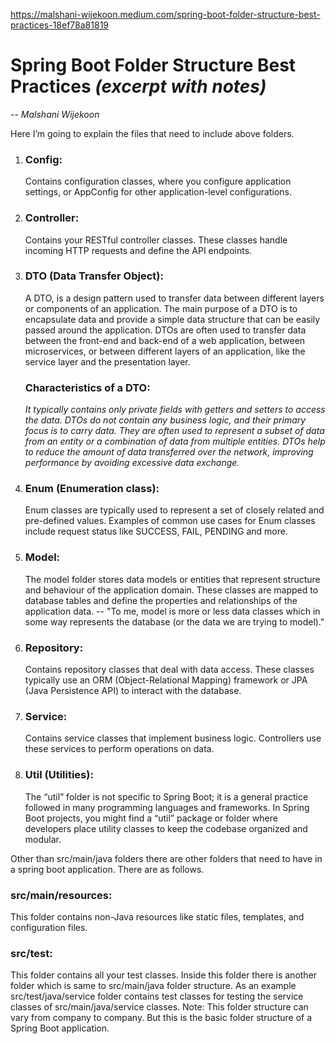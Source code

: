 https://malshani-wijekoon.medium.com/spring-boot-folder-structure-best-practices-18ef78a81819 

# Spring Boot Folder Structure Best Practices *(excerpt with notes)*
*-- Malshani Wijekoon*


Here I’m going to explain the files that need to include above folders.


1. ### Config:
   Contains configuration classes, where you configure application settings, or AppConfig for other application-level configurations.


2. ### Controller:
   Contains your RESTful controller classes. These classes handle incoming HTTP requests and define the API endpoints.


3. ### DTO (Data Transfer Object):
    A DTO, is a design pattern used to transfer data between different layers or components of an application. The main purpose of a DTO is to encapsulate data and provide a simple data structure that can be easily passed around the application. DTOs are often used to transfer data between the front-end and back-end of a web application, between microservices, or between different layers of an application, like the service layer and the presentation layer.
    ### Characteristics of a DTO:
    *It typically contains only private fields with getters and setters to access the data.
DTOs do not contain any business logic, and their primary focus is to carry data.
They are often used to represent a subset of data from an entity or a combination of data from multiple entities.
DTOs help to reduce the amount of data transferred over the network, improving performance by avoiding excessive data exchange.*


4. ### Enum (Enumeration class):
   Enum classes are typically used to represent a set of closely related and pre-defined values. Examples of common use cases for Enum classes include request status like SUCCESS, FAIL, PENDING and more.


5. ### Model:
   The model folder stores data models or entities that represent structure and behaviour of the application domain. These classes are mapped to database tables and define the properties and relationships of the application data. 
   -- "To me, model is more or less data classes which in some way represents the database (or the data we are trying to model)."

6. ### Repository:
    Contains repository classes that deal with data access. These classes typically use an ORM (Object-Relational Mapping) framework or JPA (Java Persistence API) to interact with the database.


7. ### Service:
   Contains service classes that implement business logic. Controllers use these services to perform operations on data.


8. ### Util (Utilities):
   The “util” folder is not specific to Spring Boot; it is a general practice followed in many programming languages and frameworks. In Spring Boot projects, you might find a “util” package or folder where developers place utility classes to keep the codebase organized and modular.


Other than src/main/java folders there are other folders that need to have in a spring boot application. There are as follows.

### src/main/resources:
This folder contains non-Java resources like static files, templates, and configuration files.
### src/test:
This folder contains all your test classes. Inside this folder there is another folder which is same to src/main/java folder structure. As an example src/test/java/service folder contains test classes for testing the service classes of src/main/java/service classes.
Note: This folder structure can vary from company to company. But this is the basic folder structure of a Spring Boot application.